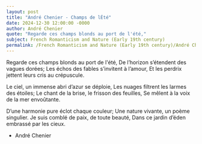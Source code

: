 ```yaml
---
layout: post
title: "André Chenier - Champs de lÉté"
date: 2024-12-30 12:00:00 -0000
author: André Chenier
quote: "Regarde ces champs blonds au port de l'été,"
subject: French Romanticism and Nature (Early 19th century)
permalink: /French Romanticism and Nature (Early 19th century)/André Chenier/André Chenier - Champs de lÉté
---
```


Regarde ces champs blonds au port de l'été,
De l’horizon s’étendent des vagues dorées;
Les échos des fables s’invitent à l’amour,
Et les perdrix jettent leurs cris au crépuscule.

Le ciel, un immense abri d’azur se déploie,
Les nuages filtrent les larmes des étoiles;
Le chant de la brise, le frisson des feuilles,
Se mêlent à la voix de la mer envoûtante.

D’une harmonie pure éclot chaque couleur;
Une nature vivante, un poème singulier.
Je suis comblé de paix, de toute beauté,
Dans ce jardin d’éden embrassé par les cieux.


- André Chenier
